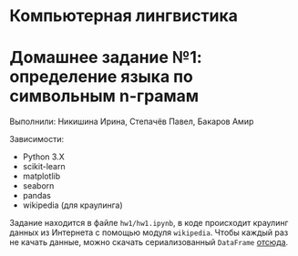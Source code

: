 # Компьютерная лингвистика

# Домашнее задание №1: определение языка по символьным n-грамам

Выполнили: Никишина Ирина, Степачёв Павел, Бакаров Амир

Зависимости:

* Python 3.X
* scikit-learn
* matplotlib
* seaborn
* pandas
* wikipedia (для краулинга)

Задание находится в файле ```hw1/hw1.ipynb```, в коде происходит краулинг данных из Интернета с помощью модуля ```wikipedia```. Чтобы каждый раз не качать данные, можно скачать сериализованный ```DataFrame``` [отсюда](https://yadi.sk/d/XMDqlmwt3QVXhU).
